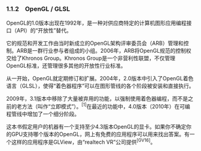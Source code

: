 ### 1.1.2　OpenGL / GLSL

OpenGL的1.0版本出现在1992年，是一种对供应商特定的计算机图形应用编程接口（API）的“开放性”替代。

它的规范和开发工作由当时新成立的OpenGL架构评审委员会（ARB）管理和控制。ARB是一群行业参与者组成的小组。2006年，ARB将OpenGL规范的控制权交给了Khronos Group。Khronos Group是一个非营利性联盟，不仅管理OpenGL标准，还管理很多其他的开放性行业标准。

从一开始，OpenGL就定期修订和扩展。2004年，2.0版本中引入了OpenGL着色语言（GLSL），使得“着色器程序”可以在图形管线的各个阶段被安装和直接执行。

2009年，3.1版本中移除了大量被弃用的功能，以强制使用着色器编程，而不是之前的老方法（叫作“立即模式”）。<sup class="my_markdown">[1]</sup>在最近的功能中，4.0版本（2010年）在可编程管线中增加了一个细分阶段。

这本书假定用户的机器有一个支持至少4.3版本OpenGL的显卡。如果你不确定你的GPU支持哪个版本的OpenGL，网上有免费的应用程序可以用来找出答案。有一个这样的应用程序是GLView，由“realtech VR”公司提供<sup class="my_markdown">[GV16]</sup>。


